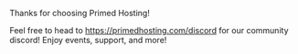 Thanks for choosing Primed Hosting!

Feel free to head to https://primedhosting.com/discord for our community discord!
Enjoy events, support, and more!
